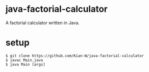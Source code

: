 # java-factorial-calculator
A factorial calculator written in Java.

# setup
```
$ git clone https://github.com/Kian-W/java-factorial-calculator
$ javac Main.java
$ java Main [args]
``` 
